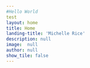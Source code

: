 ```yaml
---
#Hello World
test
layout: home
title: Home
landing-title: 'Michelle Rice'
description: null
image:  null
author: null
show_tile: false
---
```

